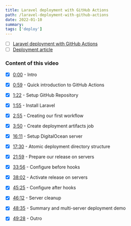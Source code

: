 ```yaml
---
title: Laravel deployment with GitHub Actions
path: /laravel-deployment-with-github-actions
date: 2022-01-10
summary: 
tags: ['deploy']
---
```


- [ ] [Laravel deployment with GitHub Actions](https://www.youtube.com/watch?v=2zduPKmszmI)
- [ ] [Deployment article](https://philo.dev/how-to-use-github-actions-build-matrix-to-deploy-artifacts-to-multiple-servers/)

### Content of this video
- [x] [0:00](https://www.youtube.com/watch?v=2zduPKmszmI&t=0s)  - Intro
- [x] [0:59](https://www.youtube.com/watch?v=2zduPKmszmI&t=59s)  - Quick introduction to GitHub Actions
- [x] [1:22](https://www.youtube.com/watch?v=2zduPKmszmI&t=82s)  - Setup GitHub Repository
- [x] [1:55](https://www.youtube.com/watch?v=2zduPKmszmI&t=115s)  - Install Laravel
- [x] [2:55](https://www.youtube.com/watch?v=2zduPKmszmI&t=175s)  - Creating our first workflow
- [x] [3:50](https://www.youtube.com/watch?v=2zduPKmszmI&t=230s)  - Create deployment artifacts job
- [x] [16:11](https://www.youtube.com/watch?v=2zduPKmszmI&t=971s)  - Setup DigitalOcean server
- [x] [17:30](https://www.youtube.com/watch?v=2zduPKmszmI&t=1050s)  - Atomic deployment directory structure
- [x] [21:59](https://www.youtube.com/watch?v=2zduPKmszmI&t=1319s)  - Prepare our release on servers
- [x] [33:56](https://www.youtube.com/watch?v=2zduPKmszmI&t=2036s)  - Configure before hooks
- [x] [38:02](https://www.youtube.com/watch?v=2zduPKmszmI&t=2282s)  - Activate release on servers
- [x] [45:25](https://www.youtube.com/watch?v=2zduPKmszmI&t=2725s)  - Configure after hooks
- [x] [46:12](https://www.youtube.com/watch?v=2zduPKmszmI&t=2772s)  - Server cleanup
- [x] [48:35](https://www.youtube.com/watch?v=2zduPKmszmI&t=2915s)  - Summary and multi-server deployment demo
- [x] [49:28](https://www.youtube.com/watch?v=2zduPKmszmI&t=2968s)  - Outro

